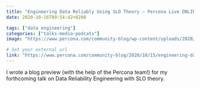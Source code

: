 ```yaml
---
title: "Engineering Data Reliably Using SLO Theory – Percona Live ONLINE Talk Preview"
date: 2020-10-16T09:54:42+0200

tags: ["data engineering"]
categories: ["talks-media-podcats"]
image: "https://www.percona.com/community-blog/wp-content/uploads/2020/10/DB-PLO-Blog-Image-2020-10-05.jpg"

# Set your external url
link: "https://www.percona.com/community-blog/2020/10/15/engineering-data-reliably-using-slo-theory-percona-live-online-talk-preview/"
---
```


I wrote a blog preview (with the help of the Percona team!) for my forthcoming talk on Data Reliability Engineering with SLO theory.

